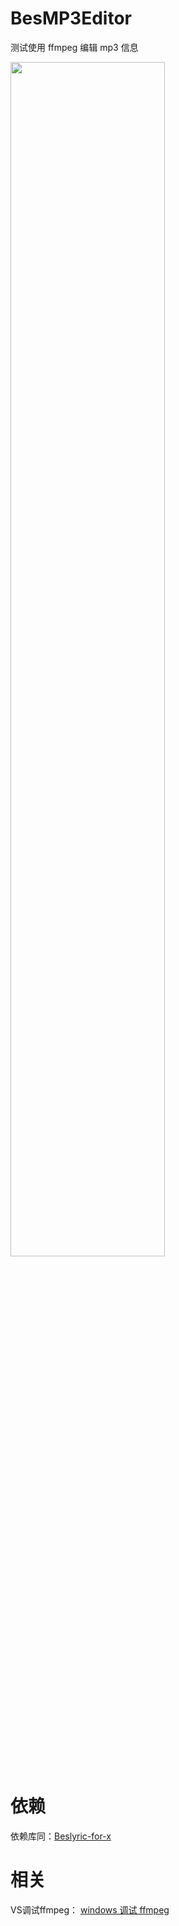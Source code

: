 # BesMP3Editor

测试使用 ffmpeg 编辑 mp3 信息

<img src="https://github.com/BensonLaur/image-storage/raw/master/BesMp3Editor/demp.png" 
            width="70%" height="70%">


# 依赖

依赖库同：[Beslyric-for-x](https://github.com/BensonLaur/Beslyric-for-X)

# 相关

VS调试ffmpeg： [windows 调试 ffmpeg](https://www.cnblogs.com/BensonLaur/p/10989115.html)
